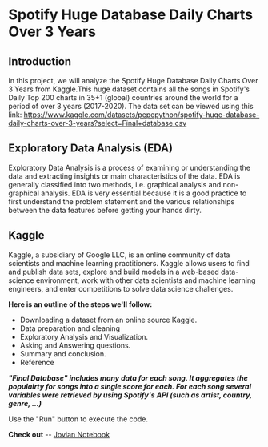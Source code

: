 # Spotify Huge Database Daily Charts Over 3 Years


## Introduction

In this project, we will analyze the Spotify Huge Database Daily Charts Over 3 Years from Kaggle.This huge dataset contains all the songs in Spotify's Daily Top 200 charts in 35+1 (global) countries around the world for a period of over 3 years (2017-2020). The data set can be viewed using this link: https://www.kaggle.com/datasets/pepepython/spotify-huge-database-daily-charts-over-3-years?select=Final+database.csv

## Exploratory Data Analysis (EDA)

Exploratory Data Analysis is a process of examining or understanding the data and extracting insights or main characteristics of the data. EDA is generally classified into two methods, i.e. graphical analysis and non-graphical analysis. EDA is very essential because it is a good practice to first understand the problem statement and the various relationships between the data features before getting your hands dirty.

## Kaggle

Kaggle, a subsidiary of Google LLC, is an online community of data scientists and machine learning practitioners. Kaggle allows users to find and publish data sets, explore and build models in a web-based data-science environment, work with other data scientists and machine learning engineers, and enter competitions to solve data science challenges.

**Here is an outline of the steps we'll follow:**

- Downloading a dataset from an online source Kaggle.
- Data preparation and cleaning
- Exploratory Analysis and Visualization.
- Asking and Answering questions.
- Summary and conclusion.
- Reference


_**"Final Database" includes many data for each song. It aggregates the populairty for songs into a single score for each. For each song several variables were retrieved by using Spotify's API (such as artist, country, genre, …)**_

Use the "Run" button to execute the code.

**Check out** -- [Jovian Notebook](https://jovian.ai/sritu1510/newbook)
